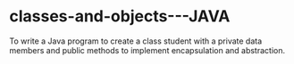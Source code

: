 # classes-and-objects---JAVA
To write a Java program to create a class student with a private data members and public methods to implement encapsulation and abstraction.
